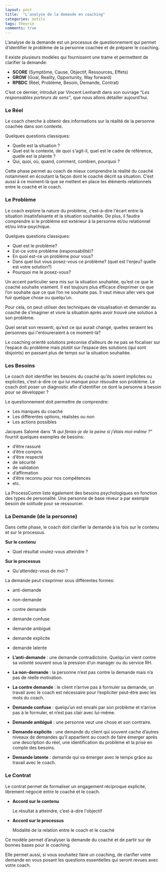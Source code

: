 ```yaml
---
layout: post
title:  "L’analyse de la demande en coaching"
categories: outils
tags: theorie
comments: true
---
```


L’analyse de la demande est un processus de questionnement qui permet d’identifier le problème de la personne coachée et de préparer le coaching.

Il existe plusieurs modèles qui fournissent une trame et permettent de clarifier la demande:

 - **SCORE** (Symptôme, Cause, Objectif, Ressources, Effets)
 - **GROW** (Goal, Reality, Opportunity, Way forward)
 - **RPBDC** (Réel, Problème, Besoin, Demande, Contrat)

C’est ce dernier, introduit par Vincent Lenhardt dans son ouvrage *“Les responsables porteurs de sens”*, que nous allons détailler aujourd’hui.

### Le Réel
Le coach cherche à obtenir des informations sur la réalité de la personne coachée dans son contexte.

Quelques questions classiques:

- Quelle est la situation ?
- Quel est le contexte, de quoi s'agit-il, quel est le cadre de référence, quelle est la plainte ?
- Qui, quoi, où, quand, comment, combien, pourquoi ?

Cette phase permet au coach de mieux comprendre la réalité du coaché notamment en écoutant la façon dont le coaché décrit sa situation. C’est aussi à ce moment-là que se mettent en place les éléments relationnels entre le coaché et le coach.

### Le Problème
Le coach explore la nature du problème, c’est-à-dire l'écart entre la situation insatisfaisante et la situation souhaitée. De plus, il faudra comprendre si le problème est extérieur à la personne et/ou relationnel et/ou intra-psychique.

Quelques questions classiques:

- Quel est le problème?
- Est-ce votre problème (responsabilité)?
- En quoi est-ce un problème pour vous?
- Dans quel but vous posez-vous ce problème? (quel est l'enjeu? quelle est votre solution?)
- Pourquoi me le posez-vous?

Un accent particulier sera mis sur la situation souhaitée, qu’est ce que le coaché souhaite vraiment. Il est toujours plus efficace d’exprimer ce que l’on souhaite que ce que l’on ne souhaite pas. Il vaut mieux aller vers que fuir quelque chose ou quelqu’un.

Pour cela, on peut utiliser des techniques de visualisation et demander au coaché de s’imaginer et vivre la situation après avoir trouvé une solution à son problème.

Quel serait son ressenti, qu’est ce qui aurait changé, quelles seraient les personnes qui l'entoureraient à ce moment-là?

Le coaching orienté solutions préconise d’ailleurs de ne pas se focaliser sur l’espace du problème mais plutôt sur l’espace des solutions (qui sont disjoints) en passant plus de temps sur la situation souhaitée.

### Les Besoins

Le coach doit identifier les besoins du coaché qu’ils soient implicites ou explicites, c’est-à-dire ce qui lui manque pour résoudre son problème. Le coach doit poser un diagnostic afin d'identifier ce dont la personne à besoin pour se développer ?

Le questionnement doit permettre de comprendre:

- Les manques du coaché
- Les différentes options, réalistes ou non
- Les actions possibles

Jacques Salomé dans *“A qui ferais-je de la peine si j’étais moi-même ?”* fournit quelques exemples de besoins:

- d’être rassuré
- d’être compris
- d’être respecté
- de sécurité
- de validation
- d’affirmation
- d’être reconnu pour nos compétences
- etc.

La ProcessComm liste également des besoins psychologiques en fonction des types de personalité.
Une personne de base réveur a par exemple besoin de solitude pour se ressourcer.

### La Demande (de la personne)
Dans cette phase, le coach doit clarifier la demande à la fois sur le contenu et sur le processus.

**Sur le contenu**

- Quel résultat voulez-vous atteindre ?

**Sur le processus**

- Qu'attendez-vous de moi ?

La demande peut s’exprimer sous différentes formes:

- anti-demande
- non-demande
- contre demande
- demande confuse
- demande ambiguë
- demande explicite
- demande latente

- **L’anti-demande** : une demande contradictoire. Quelqu’un vient contre sa volonté souvent sous la pression d’un manager ou du service RH.
- **La non-demande** : la personne n’est pas contre la demande mais n’a pas de réelle motivation.

- **La contre demande** : le client n’arrive pas à formuler sa demande, un travail avec le coach est nécessaire pour l’expliciter peut-être avec les mots du coach.

- **Demande confuse** : quelqu’un est envahi par son problème et n’arrive pas à le formuler, et n’est pas clair avec lui-même.

- **Demande ambiguë** : une personne veut une chose et son contraire.

- **Demande explicite** : une demande du client qui souvent cache d’autres niveaux de demandes qu’il appartient au coach de faire émerger après une description du réel, une identification du problème et la prise en compte des besoins.

- **Demande latente** : demande qui va émerger avec le temps grâce au travail avec le coach.

### Le Contrat
Le contrat permet de formaliser un engagement réciproque explicite, librement négocié entre le coaché et le coach.

- **Accord sur le contenu**

     Le résultat à atteindre, c’est-à-dire l'objectif

- **Accord sur le processus**

     Modalité de la relation entre le coach et le coaché


Ce modèle permet d’analyser la demande du coaché et de partir sur de bonnes bases pour le coaching.  

Elle permet aussi, si vous souhaitez faire un coaching, de clarifier votre demande en vous posant les questions essentielles qui seront revues avec votre coach.

